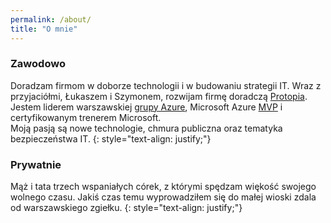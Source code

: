 ```yaml
---
permalink: /about/
title: "O mnie"
---
```


### Zawodowo
Doradzam firmom w doborze technologii i w budowaniu strategii IT. Wraz z przyjaciółmi, Łukaszem i Szymonem, rozwijam firmę doradczą [Protopia](https://ptotopia.tech).  
Jestem liderem warszawskiej [grupy Azure](https://www.facebook.com/groups/azureugpl/), Microsoft Azure [MVP](https://mvp.microsoft.com/en-us/PublicProfile/5003117) i certyfikowanym trenerem Microsoft.  
Moją pasją są nowe technologie, chmura publiczna oraz tematyka bezpieczeństwa IT.
{: style="text-align: justify;"}

### Prywatnie
Mąż i tata trzech wspaniałych córek, z którymi spędzam więkość swojego wolnego czasu. Jakiś czas temu wyprowadziłem się do małej wioski zdala od warszawskiego zgiełku.
{: style="text-align: justify;"}
